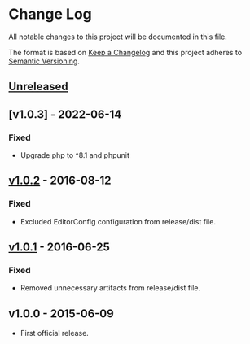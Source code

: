 # Change Log
All notable changes to this project will be documented in this file.

The format is based on [Keep a Changelog](http://keepachangelog.com/) and this project adheres to [Semantic Versioning](http://semver.org/).

## [Unreleased]
## [v1.0.3] - 2022-06-14
### Fixed
- Upgrade php to ^8.1 and phpunit 

## [v1.0.2] - 2016-08-12
### Fixed
- Excluded EditorConfig configuration from release/dist file.

## [v1.0.1] - 2016-06-25
### Fixed
- Removed unnecessary artifacts from release/dist file.

## v1.0.0 - 2015-06-09
- First official release.

[Unreleased]: https://github.com/raphaelstolt/json-merge-patch/compare/v1.0.2...HEAD
[v1.0.2]: https://github.com/raphaelstolt/json-merge-patch/compare/v1.0.1...v1.0.2
[v1.0.1]: https://github.com/raphaelstolt/json-merge-patch/compare/v1.0.0...v1.0.1
